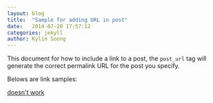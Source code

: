 ```yaml
---
layout: blog
title:  "Sample for adding URL in post"
date:   2014-07-20 17:57:12
categories: jekyll
author: Kylin Soong
---
```


This document for how to include a link to a post, the `post_url` tag will generate the correct permalink URL for the post you specify. 


Belows are link samples:

[doesn't work](http://jekyllrb.com/docs/templates/)
